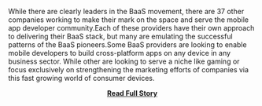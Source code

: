<p>While there are clearly leaders in the BaaS movement, there are 37 other companies working to make their mark on the space and serve the mobile app developer community.Each of these providers have their own approach to delivering their BaaS stack, but many are emulating the successful patterns of the BaaS pioneers.Some BaaS providers are looking to enable mobile developers to build cross-platform apps on any device in any business sector.&nbsp;While other are looking to serve a niche like gaming or focus exclusively on strengthening the marketing efforts of companies via this fast growing world of consumer devices.&nbsp;</p>
<center><p><a href="http://www.apievangelist.com/2013/05/04/the-other-baas-providers/" style='padding:25px; font-sze:18px; font-weight: bold;'>Read Full Story</a></p></center>
